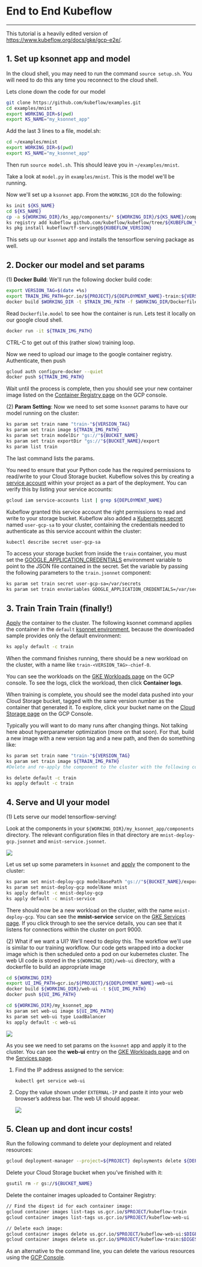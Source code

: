 

# End to End Kubeflow

------

This tutorial is a heavily edited version of <https://www.kubeflow.org/docs/gke/gcp-e2e/>.

## 1. Set up ksonnet app and model


In the cloud shell, you may need to run the command `source setup.sh`. You will need to do this any time you reconnect to the cloud shell.

 Lets clone down the code for our model

```bash
git clone https://github.com/kubeflow/examples.git
cd examples/mnist
export WORKING_DIR=$(pwd)
export KS_NAME="my_ksonnet_app"
```

Add the last 3 lines to a file, model.sh:

```bash
cd ~/examples/mnist
export WORKING_DIR=$(pwd)
export KS_NAME="my_ksonnet_app"
```

Then run `source model.sh`. This should leave you in `~/examples/mnist`.

Take a look at `model.py` in `examples/mnist`. This is the model we'll be running.

Now we'll set up a `ksonnet` app. From the `WORKING_DIR` do the following:

```bash
ks init ${KS_NAME}
cd ${KS_NAME}
cp -a ${WORKING_DIR}/ks_app/components/* ${WORKING_DIR}/${KS_NAME}/components/
ks registry add kubeflow github.com/kubeflow/kubeflow/tree/${KUBEFLOW_VERSION}/kubeflow
ks pkg install kubeflow/tf-serving@${KUBEFLOW_VERSION}

```

This sets up our `ksonnet` app and installs the tensorflow serving package as well.

## 2. Docker our model and set params



(1) **Docker Build**: We'll run the following docker build code:

```bash
export VERSION_TAG=$(date +%s)
export TRAIN_IMG_PATH=gcr.io/${PROJECT}/${DEPLOYMENT_NAME}-train:${VERSION_TAG}
docker build $WORKING_DIR -t $TRAIN_IMG_PATH -f $WORKING_DIR/Dockerfile.model
```

Read `Dockerfile.model` to see how the container is run. Lets test it locally on our google cloud shell.

```bash
docker run -it ${TRAIN_IMG_PATH}
```

CTRL-C to get out of this (rather slow) training loop.

Now we need to upload our image to the google container registry. Authenticate, then push

```bash
gcloud auth configure-docker --quiet
docker push ${TRAIN_IMG_PATH}
```

Wait until the process is complete, then you should see your new container image listed on the [Container Registry page](https://console.cloud.google.com/gcr) on the GCP console.

(2) **Param Setting**: Now we need to set some `ksonnet` params to have our model running on the cluster:

```bash
ks param set train name "train-"${VERSION_TAG}
ks param set train image ${TRAIN_IMG_PATH}
ks param set train modelDir "gs://"${BUCKET_NAME}
ks param set train exportDir "gs://"${BUCKET_NAME}/export
ks param list train
```

The last command lists the params.

 You need to ensure that your Python code has the required permissions to read/write to your Cloud Storage bucket. Kubeflow solves this by creating a [service account](https://cloud.google.com/iam/docs/understanding-service-accounts) within your project as a part of the deployment. You can verify this by listing your service accounts:

```bash
gcloud iam service-accounts list | grep ${DEPLOYMENT_NAME}
```

Kubeflow granted this service account the right permissions to read and write to your storage bucket. Kubeflow also added a [Kubernetes secret](https://kubernetes.io/docs/concepts/configuration/secret/) named `user-gcp-sa` to your cluster, containing the credentials needed to authenticate as this service account within the cluster:

```bash
kubectl describe secret user-gcp-sa
```

To access your storage bucket from inside the `train` container, you must set the [GOOGLE_APPLICATION_CREDENTIALS](https://cloud.google.com/docs/authentication/getting-started) environment variable to point to the JSON file contained in the secret. Set the variable by passing the following parameters to the `train.jsonnet` component:

```bash
ks param set train secret user-gcp-sa=/var/secrets
ks param set train envVariables GOOGLE_APPLICATION_CREDENTIALS=/var/secrets/user-gcp-sa.json
```

## 3. Train Train Train (finally!)

[Apply](https://github.com/ksonnet/ksonnet/blob/master/docs/cli-reference/ks_apply.md) the container to the cluster. The following ksonnet command applies the container in the `default` [ksonnet environment](https://github.com/ksonnet/ksonnet/blob/master/docs/concepts.md#environment), because the downloaded sample provides only the default environment:

```bash
ks apply default -c train
```

When the command finishes running, there should be a new workload on the cluster, with a name like `train-<VERSION_TAG>-chief-0`.

You can see the workloads on the [GKE Workloads page](https://console.cloud.google.com/kubernetes/workload) on the GCP console. To see the logs, click the workload, then click **Container logs**.

When training is complete, you should see the model data pushed into your Cloud Storage bucket, tagged with the same version number as the container that generated it. To explore, click your bucket name on the [Cloud Storage page](https://console.cloud.google.com/storage) on the GCP Console.

Typically you will want to do many runs after changing things. Not talking here about hyperparameter optimization (more on that soon). For that, build a new image with a new version tag and a new path, and then do something like:

```bash
ks param set train name "train-"${VERSION_TAG}
ks param set train image ${TRAIN_IMG_PATH}
#Delete and re-apply the component to the cluster with the following commands:

ks delete default -c train
ks apply default -c train
```

## 4. Serve and UI your model

(1) Lets serve our model tensorflow-serving!

Look at the components in your `${WORKING_DIR}/my_ksonnet_app/components` directory. The relevant configuration files in that directory are `mnist-deploy-gcp.jsonnet` and `mnist-service.jsonnet`.

![](images/tfservedeploy.png)

Let us set up some parameters in `ksonnet` and [apply](https://github.com/ksonnet/ksonnet/blob/master/docs/cli-reference/ks_apply.md) the component to the cluster:

```bash
ks param set mnist-deploy-gcp modelBasePath "gs://"${BUCKET_NAME}/export
ks param set mnist-deploy-gcp modelName mnist
ks apply default -c mnist-deploy-gcp
ks apply default -c mnist-service
```

There should now be a new workload on the cluster, with the name `mnist-deploy-gcp`. You can see the **mnist-service** service on the [GKE Services page](https://console.cloud.google.com/kubernetes/discovery). If you click through to see the service details, you can see that it listens for connections within the cluster on port 9000.

(2) What if we want a UI? We'll need to deploy this. The workflow we'll use is similar to our training workflow. Our code gets wrapped into a docker image which is then scheduled onto a pod on our kubernetes cluster. The web UI code is stored in the `${WORKING_DIR}/web-ui` directory, with a dockerfile to build an appropriate image

```bash
cd ${WORKING_DIR}
export UI_IMG_PATH=gcr.io/${PROJECT}/${DEPLOYMENT_NAME}-web-ui
docker build ${WORKING_DIR}/web-ui -t ${UI_IMG_PATH}
docker push ${UI_IMG_PATH}
```

```bash
cd ${WORKING_DIR}/my_ksonnet_app
ks param set web-ui image ${UI_IMG_PATH}
ks param set web-ui type LoadBalancer
ks apply default -c web-ui
```

![](images/webuidep.png)

As you see we need to set params on the `ksonnet` app and apply it to the cluster. You can see the **web-ui** entry on the [GKE Workloads page](https://console.cloud.google.com/kubernetes/workload) and on the [Services page](https://console.cloud.google.com/kubernetes/discovery).

1. Find the IP address assigned to the service:

   ```bash
   kubectl get service web-ui
   ```

2. Copy the value shown under `EXTERNAL-IP` and paste it into your web browser’s address bar. The web UI should appear.

   ![](images/webui.png)

## 5. Clean up and dont incur costs!

Run the following command to delete your deployment and related resources:

```bash
gcloud deployment-manager --project=${PROJECT} deployments delete ${DEPLOYMENT_NAME}
```

Delete your Cloud Storage bucket when you’ve finished with it:

```bash
gsutil rm -r gs://${BUCKET_NAME}
```

Delete the container images uploaded to Container Registry:

```bash
// Find the digest id for each container image:
gcloud container images list-tags us.gcr.io/$PROJECT/kubeflow-train
gcloud container images list-tags us.gcr.io/$PROJECT/kubeflow-web-ui

// Delete each image:
gcloud container images delete us.gcr.io/$PROJECT/kubeflow-web-ui:$DIGEST_ID
gcloud container images delete us.gcr.io/$PROJECT/kubeflow-train:$DIGEST_ID
```

As an alternative to the command line, you can delete the various resources using the [GCP Console](https://console.cloud.google.com/cloud-resource-manager).